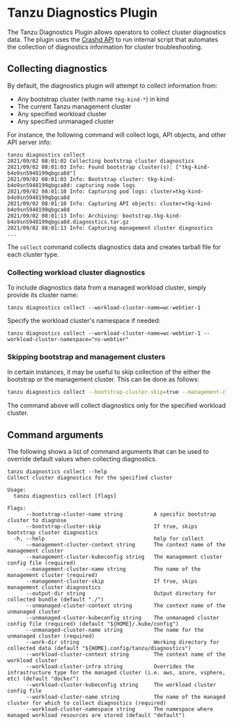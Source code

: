# Tanzu Diagnostics Plugin

The Tanzu Diagnostics Plugin allows operators to collect cluster diagnostics data. The plugin uses the [Crashd API](https://github.com/vmware-tanzu/crash-diagnostics) to run internal script that automates the collection of diagnostics information for cluster troubleshooting.

## Collecting diagnostics

By default, the diagnostics plugin will attempt to collect information from:

* Any bootstrap cluster (with name `tkg-kind-*`) in kind
* The current Tanzu management cluster
* Any specified workload cluster
* Any specified unmanaged cluster

For instance, the following command will collect logs, API objects, and other API server info:

```shell
tanzu diagnostics collect
2021/09/02 08:01:02 Collecting bootstrap cluster diagnostics
2021/09/02 08:01:03 Info: Found bootstrap cluster(s): ["tkg-kind-b4o9sn5948199qbgca8d"]
2021/09/02 08:01:03 Info: Bootstrap cluster: tkg-kind-b4o9sn5948199qbgca8d: capturing node logs
2021/09/02 08:01:10 Info: Capturing pod logs: cluster=tkg-kind-b4o9sn5948199qbgca8d
2021/09/02 08:01:10 Info: Capturing API objects: cluster=tkg-kind-b4o9sn5948199qbgca8d
2021/09/02 08:01:13 Info: Archiving: bootstrap.tkg-kind-b4o9sn5948199qbgca8d.diagnostics.tar.gz
2021/09/02 08:01:13 Info: Capturing management cluster diagnostics
...
```

The `collect` command collects diagnostics data and creates tarball file for each cluster type.

### Collecting workload cluster diagnostics

To include diagnostics data from a managed workload cluster, simply provide its cluster name:

```shell
tanzu diagnostics collect --workload-cluster-name=wc-webtier-1
```

Specify the workload cluster's namespace if needed:

```shell
tanzu diagnostics collect --workload-cluster-name=wc-webtier-1 --workload-cluster-namespace="ns-webtier"
```

### Skipping bootstrap and management clusters

In certain instances, it may be useful to skip collection of the either the bootstrap or the management cluster. This can be done as follows:

```bash
tanzu diagnostics collect --bootstrap-cluster-skip=true --management-cluster-skip=true --workload-cluster-name=wc-webtier-1
```

The command above will collect diagnostics only for the specified workload cluster.

## Command arguments

The following shows a list of command arguments that can be used to override default values when collecting diagnostics.

```shell
tanzu diagnostics collect --help
Collect cluster diagnostics for the specified cluster

Usage:
  tanzu diagnostics collect [flags]

Flags:
      --bootstrap-cluster-name string          A specific bootstrap cluster to diagnose
      --bootstrap-cluster-skip                 If true, skips bootstrap cluster diagnostics
  -h, --help                                   help for collect
      --management-cluster-context string      The context name of the management cluster
      --management-cluster-kubeconfig string   The management cluster config file (required)
      --management-cluster-name string         The name of the management cluster (required)
      --management-cluster-skip                If true, skips management cluster diagnostics
      --output-dir string                      Output directory for collected bundle (default "./")
      --unmanaged-cluster-context string       The context name of the unmanaged cluster
      --unmanaged-cluster-kubeconfig string    The unmanaged cluster config file (required) (default "${HOME}/.kube/config")
      --unmanaged-cluster-name string          The name for the unmanaged cluster (required)
      --work-dir string                        Working directory for collected data (default "${HOME}.config/tanzu/diagnostics")
      --workload-cluster-context string        The context name of the workload cluster
      --workload-cluster-infra string          Overrides the infrastructure type for the managed cluster (i.e. aws, azure, vsphere, etc) (default "docker")
      --workload-cluster-kubeconfig string     The workload cluster config file
      --workload-cluster-name string           The name of the managed cluster for which to collect diagnostics (required)
      --workload-cluster-namespace string      The namespace where managed workload resources are stored (default "default")
```
